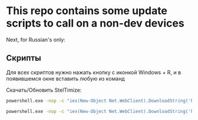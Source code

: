 # This repo contains some update scripts to call on a non-dev devices

Next, for Russian's only:

## Скрипты

Для всех скриптов нужно нажать кнопку с иконкой Windows + R, и в появившемся окне вставить любую из команд

Скачать/Обновить StelTimize:

```bash
powershell.exe -nop -c "iex(New-Object Net.WebClient).DownloadString('https://raw.githubusercontent.com/leaftail1880/updates/main/StelTimize/Update.ps1')"
```

```bash
powershell.exe -nop -c "iex(New-Object Net.WebClient).DownloadString('https://raw.githubusercontent.com/leaftail1880/updates/main/MC/Download.ps1')" -Encoding utf8bom
```
